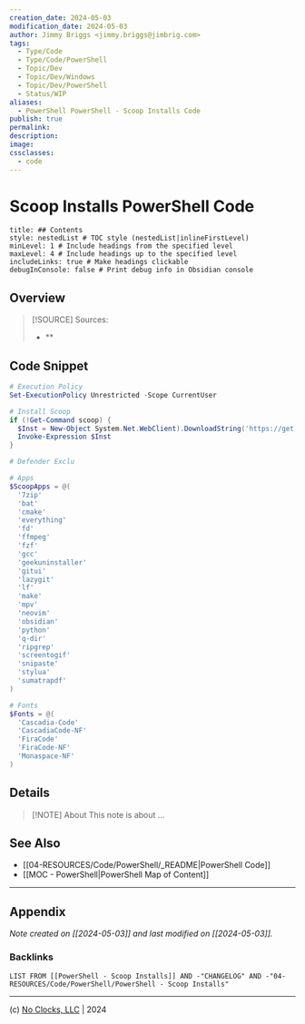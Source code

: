 ```yaml
---
creation_date: 2024-05-03
modification_date: 2024-05-03
author: Jimmy Briggs <jimmy.briggs@jimbrig.com>
tags:
  - Type/Code
  - Type/Code/PowerShell
  - Topic/Dev
  - Topic/Dev/Windows
  - Topic/Dev/PowerShell
  - Status/WIP
aliases:
  - PowerShell PowerShell - Scoop Installs Code
publish: true
permalink:
description:
image:
cssclasses:
  - code
---
```


# Scoop Installs PowerShell Code

```table-of-contents
title: ## Contents 
style: nestedList # TOC style (nestedList|inlineFirstLevel)
minLevel: 1 # Include headings from the specified level
maxLevel: 4 # Include headings up to the specified level
includeLinks: true # Make headings clickable
debugInConsole: false # Print debug info in Obsidian console
```

## Overview

> [!SOURCE] Sources:
> - **

## Code Snippet

```powershell
# Execution Policy
Set-ExecutionPolicy Unrestricted -Scope CurrentUser

# Install Scoop
if (!Get-Command scoop) {
  $Inst = New-Object System.Net.WebClient).DownloadString('https://get.scoop.sh')
  Invoke-Expression $Inst
}

# Defender Exclu

# Apps
$ScoopApps = @(
  '7zip'
  'bat'
  'cmake'
  'everything'
  'fd'
  'ffmpeg'
  'fzf'
  'gcc'
  'geekuninstaller'
  'gitui'
  'lazygit'
  'lf'
  'make'
  'mpv'
  'neovim'
  'obsidian'
  'python'
  'q-dir'
  'ripgrep'
  'screentogif'
  'snipaste'
  'stylua'
  'sumatrapdf'
)

# Fonts
$Fonts = @(
  'Cascadia-Code'
  'CascadiaCode-NF'
  'FiraCode'
  'FiraCode-NF'
  'Monaspace-NF'
)

```

## Details

> [!NOTE] About
> This note is about ...

## See Also

- [[04-RESOURCES/Code/PowerShell/_README|PowerShell Code]]
- [[MOC - PowerShell|PowerShell Map of Content]]

***

## Appendix

*Note created on [[2024-05-03]] and last modified on [[2024-05-03]].*

### Backlinks

```dataview
LIST FROM [[PowerShell - Scoop Installs]] AND -"CHANGELOG" AND -"04-RESOURCES/Code/PowerShell/PowerShell - Scoop Installs"
```

***

(c) [No Clocks, LLC](https://github.com/noclocks) | 2024